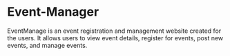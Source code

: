 # Event-Manager
EventManage is an event registration and management website created for the users. It allows users to view event details, register for events, post new events, and manage events.
